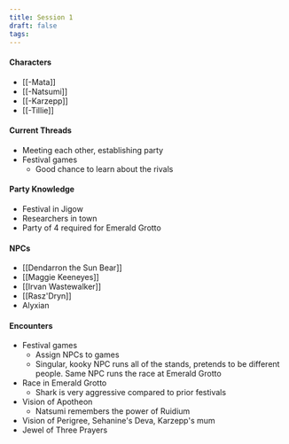 ```yaml
---
title: Session 1
draft: false
tags:
---
```


#### Characters
- [[-Mata]]
- [[-Natsumi]]
- [[-Karzepp]]
- [[-Tillie]]


#### Current Threads
- Meeting each other, establishing party
- Festival games
	- Good chance to learn about the rivals



#### Party Knowledge
- Festival in Jigow
- Researchers in town
- Party of 4 required for Emerald Grotto

#### NPCs
- [[Dendarron the Sun Bear]]
- [[Maggie Keeneyes]]
- [[Irvan Wastewalker]]
- [[Rasz'Dryn]]
- Alyxian

#### Encounters
- Festival games
	- Assign NPCs to games
	- Singular, kooky NPC runs all of the stands, pretends to be different people. Same NPC runs the race at Emerald Grotto
- Race in Emerald Grotto
	- Shark is very aggressive compared to prior festivals
- Vision of Apotheon
	- Natsumi remembers the power of Ruidium
- Vision of Perigree, Sehanine's Deva, Karzepp's mum
- Jewel of Three Prayers
